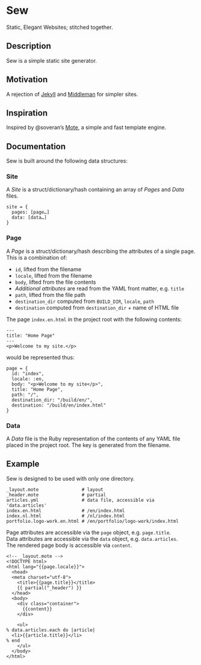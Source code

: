 Sew
===

Static, Elegant Websites; stitched together.

Description
-----------

Sew is a simple static site generator.

## Motivation

A rejection of [Jekyll](https://jekyllrb.com) and [Middleman](https://middlemanapp.com) for simpler sites.

## Inspiration

Inspired by @soveran’s [Mote](https://github.com/soveran/mote), a simple and fast template engine.

Documentation
-------------

Sew is built around the following data structures:

### Site

A *Site* is a struct/dictionary/hash containing an array of *Pages* and *Data* files.  
```
site = {
  pages: [page…]
  data: [data…]
}
```

### Page

A *Page* is a struct/dictionary/hash describing the attributes of a single page. This is a combination of:

- `id`, lifted from the filename
- `locale`, lifted from the filename
- `body`, lifted from the file contents
- _Additional attributes_ are read from the YAML front matter, e.g. `title`
- `path`, lifted from the file path
- `destination_dir` computed from `BUILD_DIR`, `locale`, `path`
- `destination` computed from `destination_dir` + name of HTML file

The page `index.en.html` in the project root with the following contents:

```
---
title: "Home Page"
---
<p>Welcome to my site.</p>
```

would be represented thus:

```
page = {
  id: "index",
  locale: :en,
  body: "<p>Welcome to my site</p>",
  title: "Home Page",
  path: "/",
  destination_dir: "/build/en/",
  destination: "/build/en/index.html"
}
```

### Data

A *Data* file is the Ruby representation of the contents of any YAML file placed in the project root. The key is generated from the filename.

Example
-------

Sew is designed to be used with only one directory.

```
_layout.mote                # layout
_header.mote                # partial
articles.yml                # data file, accessible via 'data.articles'
index.en.html               # /en/index.html
index.nl.html               # /nl/index.html
portfolio.logo-work.en.html # /en/portfolio/logo-work/index.html
```

Page attributes are accessible via the `page` object, e.g. `page.title`.  
Data attributes are accessible via the `data` object, e.g. `data.articles`.  
The rendered page body is accessible via `content`.

```
<!-- _layout.mote -->
<!DOCTYPE html>
<html lang="{{page.locale}}">
  <head>
  <meta charset="utf-8">
    <title>{{page.title}}</title>
    {{ partial("_header") }}
  </head>
  <body>
    <div class="container">
      {{content}}
    </div>

    <ul>
% data.articles.each do |article|
  <li>{{article.title}}</li>
% end
    </ul>
  </body>
</html>
```
